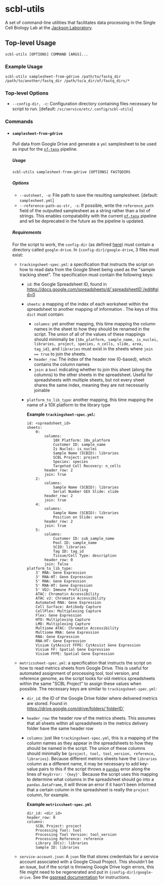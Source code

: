 # scbl-utils

A set of command-line utilities that facilitates data processing in the Single Cell Biology Lab at the [Jackson Laboratory](https://www.jax.org/).

## Top-level Usage

```
scbl-utils [OPTIONS] COMMAND [ARGS]...
```

### Example Usage

```
scbl-utils samplesheet-from-gdrive /path/to/fastq_dir /path/to/another/fastq_dir /path/to/a_dir/of/fastq_dirs/*
```

### Top-level Options
- `--config-dir, -c`: Configuration directory containing files necessary for script to run. [default: `/sc/service/etc/.config/scbl-utils`]

### Commands

- #### **`samplesheet-from-gdrive`**

    Pull data from Google Drive and generate a `yml` samplesheet to be used as input for the [`nf-tenx`](https://github.com/TheJacksonLaboratory/nf-tenx) pipeline.
        
    ##### **Usage**

    ```{bash}
    scbl-utils samplesheet-from-gdrive [OPTIONS] FASTQDIRS
    ```

    ##### **Options**

    - `--outsheet, -o`: File path to save the resulting samplesheet. [default: `samplesheet.yml`]
    - `--reference-path-as-str, -s`: If possible, write the `reference_path` field of the outputted samplesheet as a string rather than a list of strings. This enables compatability with the current [`nf-tenx`](https://github.com/TheJacksonLaboratory/nf-tenx) pipeline and wll be deprecated in the future as the pipeline is updated.

    ##### **Requirements**
    
    For the script to work, the `config-dir` (as defined [here](#top-level-options)) must contain a directory called `google-drive`. In `{config-dir}/google-drive`, 3 files must exist:
    
    - `trackingsheet-spec.yml`: a specification that instructs the script on how to read data from the Google Sheet being used as the "sample tracking sheet". The specification must contain the following keys:
        - `id`: the Google Spreadsheet ID, found in https://docs.google.com/spreadsheets/d/`spreadsheetID`/edit#gid=0
        - `sheets`: a mapping of the index of each worksheet within the spreadsheet to another mapping of information . The keys of this `dict` must contain:
            - `columns`: yet another mapping, this time mapping the column names in the sheet to how they should be renamed in the script. The union of all of the values of these mappings should minimally be `{10x_platform, sample_name, is_nuclei, libraries, project, species, n_cells, slide, area, tag_id}`, and `libraries` must exist in the sheets where `join == true` to join the sheets.
            - `header_row`: The index of the header row (0-based), which contains the column names
            - `join`: a `bool` indicating whether to join this sheet (along the columns) to the other sheets in the spreadsheet. Useful for spreadsheets with multiple sheets, but not every sheet shares the same index, meaning they are not necessarily joinable
        - `platform_to_lib_type`: another mapping, this time mapping the name of a 10X platform to the library type

            **Example `trackingsheet-spec.yml`:**

            ```{yml}
            id: <spreadsheet_id>
            sheets:
                0:
                    columns:
                        10X Platform: 10x_platform
                        Customer ID: sample_name
                        Is Nuclei: is_nuclei
                        Sample Name (SCBID): libraries
                        SCBL Project: project
                        Species: species
                        Targeted Cell Recovery: n_cells
                    header_row: 2
                    join: true
                2:
                    columns:
                        Sample Name (SCBID): libraries
                        Serial Number GEX Slide: slide
                    header_row: 2
                    join: true
                4:
                    columns:
                        Sample Name (SCBID): libraries
                        Position on Slide: area
                    header_row: 2
                    join: true
                5:
                    columns:
                        Customer ID: sub_sample_name
                        Pool ID: sample_name
                        SCID: libraries
                        Tag ID: tag_id
                        Tissue/Cell Type: description
                    header_row: 0
                    join: false
            platform_to_lib_type:
                3' RNA: Gene Expression
                3' RNA-HT: Gene Expression  
                5' RNA: Gene Expression
                5' RNA-HT: Gene Expression
                5' VDJ: Immune Profiling
                ATAC: Chromatin Accessibility
                ATAC v2: Chromatin Accessibility
                Automated RNA: Gene Expression
                Cell Surface: Antibody Capture
                CellPlex: Multiplexing Capture
                Flex: Gene Expression
                HTO: Multiplexing Capture
                LMO: Multiplexing Capture
                Multiome ATAC: Chromatin Accessibility
                Multiome RNA: Gene Expression
                RNA: Gene Expression
                RNA-HT: Gene Expression
                Visium CytAssist FFPE: CytAssist Gene Expression
                Visium FF: Spatial Gene Expression
                Visium FFPE: Spatial Gene Expression
            ```
    - `metricssheet-spec.yml`: a specification that instructs the script on how to read metrics sheets from Google Drive. This is useful for automated assignment of processing tool, tool version, and reference genome, as the script looks for old metrics spreadsheets within the same "SCBL Project" to assign these values when possible. The necessary keys are similar to `trackingsheet-spec.yml`:
        - `dir_id`: the ID of the Google Drive folder where delivered metrics are stored. Found in https://drive.google.com/drive/folders/`folderID`
        - `header_row`: the header row of the metrics sheets. This assumes that all sheets within all spreadsheets in the metrics delivery folder have the same header row
        - `columns`: just like `trackingsheet-spec.yml`, this is a mapping of the column names as they appear in the spreadsheets to how they should be named in the script. The union of these columns should minimally be `{project, tool, tool_version, reference, libraries}`. Because different metrics sheets have the `libraries` column as a different name, it may be necessary to add key-value pairs to this if the script throws a [`pandas`](https://pandas.pydata.org/docs/) error along the lines of `KeyError: '{key}'`. Because the script uses this mapping to determine what columns in the spreadsheet should go into a `pandas.DataFrame`, it will throw an error if it hasn't been informed that a certain column in the spreadsheet is really the `project` column, for example.

            **Example `metricssheet-spec.yml`**
            ```{yml}
            dir_id: <dir_id>
            header_row: 0
            columns:
                SCBL Project: project
                Processing Tool: tool
                Processing Tool Version: tool_version
                Processing Reference: reference
                Library ID(s): libraries
                Sample ID: libraries
            ```
    - `service-account.json`: A `json` file that stores credentials for a service account associated with a Google Cloud Project. This shouldn't be an issue, but if the script is throwing Google Drive login errors, this file might need to be regenerated and put in `{config-dir}/google-drive`. See the [gspread documentation](https://docs.gspread.org/en/v5.12.0/oauth2.html#service-account) for instructions.